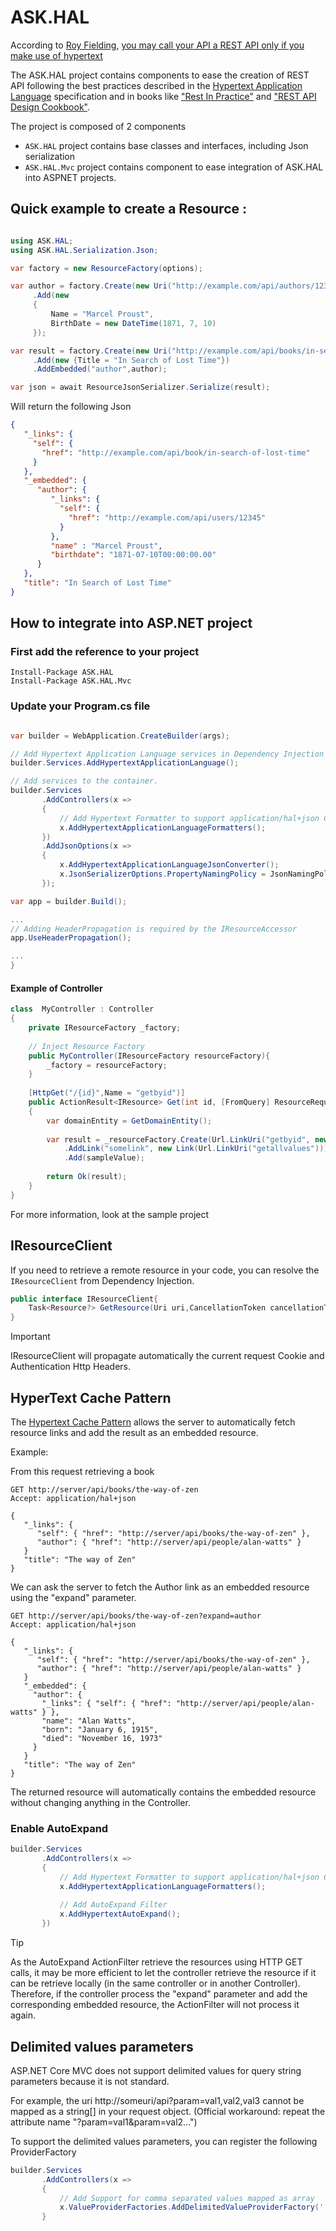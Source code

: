 # ASK.HAL

According to [Roy Fielding](https://en.wikipedia.org/wiki/Roy_Fielding), [you may call your API a REST API only if you make use of hypertext](https://roy.gbiv.com/untangled/2008/rest-apis-must-be-hypertext-driven)

The ASK.HAL project contains components to ease the creation of REST API following the best practices described in the
[Hypertext Application Language](https://datatracker.ietf.org/doc/html/draft-kelly-json-hal-11) specification and in books like ["Rest In Practice"](https://www.amazon.com/gp/product/0596805829?ie=UTF8&tag=martinfowlerc-20&linkCode=as2&camp=1789&creative=9325&creativeASIN=0596805829)
and ["REST API Design Cookbook"](https://www.amazon.com/REST-Design-Rulebook-Mark-Masse/dp/1449310508/).

The project is composed of 2 components
* ```ASK.HAL``` project contains base classes and interfaces, including Json serialization
* ```ASK.HAL.Mvc``` project contains component to ease integration of ASK.HAL into ASPNET projects.

## Quick example to create a Resource :

```csharp

using ASK.HAL;
using ASK.HAL.Serialization.Json;

var factory = new ResourceFactory(options);

var author = factory.Create(new Uri("http://example.com/api/authors/12345"))
     .Add(new
     {
         Name = "Marcel Proust",
         BirthDate = new DateTime(1871, 7, 10)
     });

var result = factory.Create(new Uri("http://example.com/api/books/in-search-of-lost-time"))
     .Add(new {Title = "In Search of Lost Time"})
     .AddEmbedded("author",author);

var json = await ResourceJsonSerializer.Serialize(result);
```
Will return the following Json
```json
{
   "_links": {
     "self": {
       "href": "http://example.com/api/book/in-search-of-lost-time"
     }
   },
   "_embedded": {
      "author": {
         "_links": {
           "self": {
             "href": "http://example.com/api/users/12345"
           }
         },
         "name" : "Marcel Proust",
         "birthdate": "1871-07-10T00:00:00.00"
      }
   },
   "title": "In Search of Lost Time"
}
```

## How to integrate into ASP.NET project


### First add the reference to your project
```
Install-Package ASK.HAL
Install-Package ASK.HAL.Mvc
```

### Update your Program.cs file

```csharp

var builder = WebApplication.CreateBuilder(args);

// Add Hypertext Application Language services in Dependency Injection
builder.Services.AddHypertextApplicationLanguage();

// Add services to the container.
builder.Services
       .AddControllers(x =>
       {
           // Add Hypertext Formatter to support application/hal+json Content type
           x.AddHypertextApplicationLanguageFormatters();
       })
       .AddJsonOptions(x =>
       {
           x.AddHypertextApplicationLanguageJsonConverter();
           x.JsonSerializerOptions.PropertyNamingPolicy = JsonNamingPolicy.CamelCase;
       });

var app = builder.Build();

...
// Adding HeaderPropagation is required by the IResourceAccessor
app.UseHeaderPropagation();

...
}


```

#### Example of Controller

```csharp
class  MyController : Controller
{
    private IResourceFactory _factory;
    
    // Inject Resource Factory 
    public MyController(IResourceFactory resourceFactory){
        _factory = resourceFactory;
    }
    
    [HttpGet("/{id}",Name = "getbyid")]
    public ActionResult<IResource> Get(int id, [FromQuery] ResourceRequest request)
    {
        var domainEntity = GetDomainEntity();
        
        var result = _resourceFactory.Create(Url.LinkUri("getbyid", new {id = sampleValue.Id}))
            .AddLink("somelink", new Link(Url.LinkUri("getallvalues")))
            .Add(sampleValue);
         
        return Ok(result);
    }
}
```
For more information, look at the sample project

## IResourceClient
If you need to retrieve a remote resource in your code, you can resolve the ```IResourceClient``` from Dependency Injection.
```csharp
public interface IResourceClient{
    Task<Resource?> GetResource(Uri uri,CancellationToken cancellationToken = new CancellationToken());
}
```
> [!IMPORTANT]
> IResourceClient will propagate automatically the current request Cookie and Authentication Http Headers.

## HyperText Cache Pattern

The [Hypertext Cache Pattern](https://datatracker.ietf.org/doc/html/draft-kelly-json-hal#name-hypertext-cache-pattern) allows the server to automatically fetch resource links and add the result as an embedded resource.

Example:

From this request retrieving a book
```http request
GET http://server/api/books/the-way-of-zen
Accept: application/hal+json

{
   "_links": {
      "self": { "href": "http://server/api/books/the-way-of-zen" },
      "author": { "href": "http://server/api/people/alan-watts" }
   }
   "title": "The way of Zen"
}
```
We can ask the server to fetch the Author link as an embedded resource using the "expand" parameter.
```http request
GET http://server/api/books/the-way-of-zen?expand=author
Accept: application/hal+json

{
   "_links": {
      "self": { "href": "http://server/api/books/the-way-of-zen" },
      "author": { "href": "http://server/api/people/alan-watts" }
   }
   "_embedded": {
     "author": {
       "_links": { "self": { "href": "http://server/api/people/alan-watts" } },
       "name": "Alan Watts",
       "born": "January 6, 1915",
       "died": "November 16, 1973"
     }
   }
   "title": "The way of Zen"
}
```
The returned resource will automatically contains the embedded resource without changing anything in the Controller.

### Enable AutoExpand

```csharp
builder.Services
       .AddControllers(x =>
       {
           // Add Hypertext Formatter to support application/hal+json Content type
           x.AddHypertextApplicationLanguageFormatters();
           
           // Add AutoExpand Filter
           x.AddHypertextAutoExpand();
       })
```

> [!TIP]
> As the AutoExpand ActionFilter retrieve the resources using HTTP GET calls, it may be more efficient to let the controller
> retrieve the resource if it can be retrieve locally (in the same controller or in another Controller). Therefore, if the controller process the "expand" parameter
> and add the corresponding embedded resource, the ActionFilter will not process it again.

## Delimited values parameters
ASP.NET Core MVC does not support delimited values for query string parameters because it is not standard.

For example, the uri http://someuri/api?param=val1,val2,val3 cannot be mapped as a string[] in your request object.
(Official workaround: repeat the attribute name "?param=val1&param=val2...")

To support the delimited values parameters, you can register the following ProviderFactory

```csharp
builder.Services
       .AddControllers(x =>
       {
           // Add Support for comma separated values mapped as array 
           x.ValueProviderFactories.AddDelimitedValueProviderFactory(',');
       }
```
